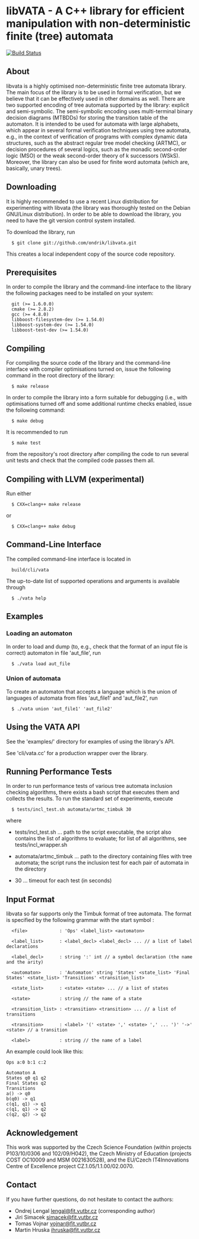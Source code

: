 # libVATA - A C++ library for efficient manipulation with non-deterministic finite (tree) automata
[![Build Status](https://travis-ci.org/ondrik/libvata.svg?branch=master)](https://travis-ci.org/ondrik/libvata)

## About
libvata is a highly optimised non-deterministic finite tree automata library.
The main focus of the library is to be used in formal verification, but we
believe that it can be effectively used in other domains as well. There are
two supported encoding of tree automata supported by the library: explicit and
semi-symbolic. The semi-symbolic encoding uses multi-terminal binary decision
diagrams (MTBDDs) for storing the transition table of the automaton. It is
intended to be used for automata with large alphabets, which appear in several
formal verification techniques using tree automata, e.g., in the context of
verification of programs with complex dynamic data structures, such as the
abstract regular tree model checking (ARTMC), or decision procedures of
several logics, such as the monadic second-order logic (MSO) or the weak
second-order theory of k successors (WSkS). Moreover, the library can also be
used for finite word automata (which are, basically, unary trees).


## Downloading
It is highly recommended to use a recent Linux distribution for experimenting
with libvata (the library was thoroughly tested on the Debian GNU/Linux
distribution). In order to be able to download the library, you need to have
the git version control system installed.

To download the library, run

```
  $ git clone git://github.com/ondrik/libvata.git
```

This creates a local independent copy of the source code repository.


## Prerequisites
In order to compile the library and the command-line interface to the library
the following packages need to be installed on your system:

```
  git (>= 1.6.0.0)
  cmake (>= 2.8.2)
  gcc (>= 4.8.0)
  libboost-filesystem-dev (>= 1.54.0)
  libboost-system-dev (>= 1.54.0)
  libboost-test-dev (>= 1.54.0)
```


## Compiling
For compiling the source code of the library and the command-line
interface with compiler optimisations turned on, issue the following command
in the root directory of the library:

```
  $ make release
```

In order to compile the library into a form suitable for debugging (i.e., with
optimisations turned off and some additional runtime checks enabled, issue the
following command:

```
  $ make debug
```

It is recommended to run

```
  $ make test
```

from the repository's root directory after compiling the code to run several
unit tests and check that the compiled code passes them all.

## Compiling with LLVM (experimental)
Run either

```
  $ CXX=clang++ make release
```

or 

```
  $ CXX=clang++ make debug
```

## Command-Line Interface
The compiled command-line interface is located in

```
  build/cli/vata
```

The up-to-date list of supported operations and arguments is available through

```
  $ ./vata help
```


## Examples

### Loading an automaton
In order to load and dump (to, e.g., check that the format of an
input file is correct) automaton in file 'aut_file', run

```
  $ ./vata load aut_file
```

### Union of automata
To create an automaton that accepts a language which is the union of languages
of automata from files 'aut_file1' and 'aut_file2', run

```
  $ ./vata union 'aut_file1' 'aut_file2'
```

## Using the VATA API
See the 'examples/' directory for examples of using the library's API.

See 'cli/vata.cc' for a production wrapper over the library.


## Running Performance Tests
In order to run performance tests of various tree automata inclusion checking
algorithms, there exists a bash script that executes them and collects the
results. To run the standard set of experiments, execute

```
  $ tests/incl_test.sh automata/artmc_timbuk 30
```

where

  * tests/incl_test.sh     ... path to the script executable, the script also
                               contains the list of algorithms to evaluate; for
                               list of all algorithms, see tests/incl_wrapper.sh

  * automata/artmc_timbuk  ... path to the directory containing files with tree
                               automata; the script runs the inclusion test for
                               each pair of automata in the directory

  * 30                     ... timeout for each test (in seconds)


## Input Format
libvata so far supports only the Timbuk format of tree automata. The format is
specified by the following grammar with the start symbol <file>:

```
  <file>            : 'Ops' <label_list> <automaton>

  <label_list>      : <label_decl> <label_decl> ... // a list of label declarations

  <label_decl>      : string ':' int // a symbol declaration (the name and the arity)

  <automaton>       : 'Automaton' string 'States' <state_list> 'Final States' <state_list> 'Transitions' <transition_list>

  <state_list>      : <state> <state> ... // a list of states

  <state>           : string // the name of a state

  <transition_list> : <transition> <transition> ... // a list of transitions

  <transition>      : <label> '(' <state> ',' <state> ',' ... ')' '->' <state> // a transition

  <label>           : string // the name of a label
```

An example could look like this:

```
Ops a:0 b:1 c:2

Automaton A
States q0 q1 q2
Final States q2 
Transitions
a() -> q0
b(q0) -> q1
c(q1, q1) -> q1
c(q1, q1) -> q2
c(q2, q2) -> q2
```


## Acknowledgement
This work was supported by the Czech Science Foundation (within projects
P103/10/0306 and 102/09/H042), the Czech Ministry of Education (projects COST
OC10009 and MSM 0021630528), and the EU/Czech IT4Innovations Centre of
Excellence project CZ.1.05/1.1.00/02.0070.


## Contact
If you have further questions, do not hesitate to contact the authors:

  * Ondrej Lengal  <lengal@fit.vutbr.cz> (corresponding author)
  * Jiri Simacek   <simacek@fit.vutbr.cz>
  * Tomas Vojnar   <vojnar@fit.vutbr.cz>
  * Martin Hruska  <ihruska@fit.vutbr.cz>
